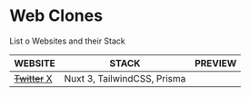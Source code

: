 # Web Clones

List o Websites and their Stack

| WEBSITE                         | STACK                       | PREVIEW |
| ------------------------------- | --------------------------- | ------- |
| [~~Twitter~~ X](https://x.com/) | Nuxt 3, TailwindCSS, Prisma |         |
